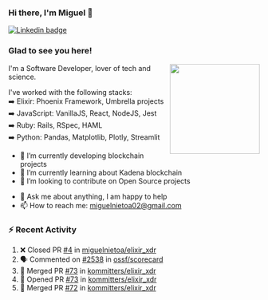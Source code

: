 ### Hi there, I'm Miguel 👋

<a href="https://linkedin.com/in/miguelnietoa/" target="_blank" rel="noopener noreferrer">
  <img src="https://img.shields.io/badge/-LinkedIn-0e76a8?style=flat-square&logo=Linkedin&logoColor=white" alt="Linkedin badge">
</a>
<!-- [![Website Badge](https://img.shields.io/badge/Website-3b5998?style=flat-square&logo=google-chrome&logoColor=white)](#notavailablenow#) 

<img src="https://i.imgur.com/tbrLrt5.gif" width=400 alt="Coding GIF" align="right"/>
-->


### Glad to see you here!
<a href="https://github.com/miguelnietoa"><img src="https://github-readme-stats.vercel.app/api?username=miguelnietoa&show_icons=true&hide_border=true&count_private=true&include_all_commits=true&theme=tokyonight" height="180em" align="right"/></a>
I'm a Software Developer, lover of tech and science. 

I've worked with the following stacks:\
➡️ Elixir: Phoenix Framework, Umbrella projects\
➡️ JavaScript: VanillaJS, React, NodeJS, Jest\
➡️ Ruby: Rails, RSpec, HAML\
➡️ Python: Pandas, Matplotlib, Plotly, Streamlit

- 🔭 I’m currently developing blockchain projects
- 🌱 I’m currently learning about Kadena blockchain
- 👯 I’m looking to contribute on Open Source projects
<!-- 
- 😄 I just finished a Machine Learning course! 
- 🤔 I’m looking for help with ...
-->
- 💬 Ask me about anything, I am happy to help
- 📫 How to reach me: miguelnietoa02@gmail.com


### ⚡ Recent Activity

<!--START_SECTION:activity-->
1. ❌ Closed PR [#4](https://github.com/miguelnietoa/elixir_xdr/pull/4) in [miguelnietoa/elixir_xdr](https://github.com/miguelnietoa/elixir_xdr)
2. 🗣 Commented on [#2538](https://github.com/ossf/scorecard/issues/2538) in [ossf/scorecard](https://github.com/ossf/scorecard)
3. 🎉 Merged PR [#73](https://github.com/kommitters/elixir_xdr/pull/73) in [kommitters/elixir_xdr](https://github.com/kommitters/elixir_xdr)
4. 💪 Opened PR [#73](https://github.com/kommitters/elixir_xdr/pull/73) in [kommitters/elixir_xdr](https://github.com/kommitters/elixir_xdr)
5. 🎉 Merged PR [#72](https://github.com/kommitters/elixir_xdr/pull/72) in [kommitters/elixir_xdr](https://github.com/kommitters/elixir_xdr)
<!--END_SECTION:activity-->
